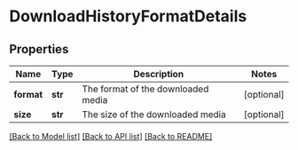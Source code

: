 # DownloadHistoryFormatDetails

## Properties
Name | Type | Description | Notes
------------ | ------------- | ------------- | -------------
**format** | **str** | The format of the downloaded media | [optional] 
**size** | **str** | The size of the downloaded media | [optional] 

[[Back to Model list]](../README.md#documentation-for-models) [[Back to API list]](../README.md#documentation-for-api-endpoints) [[Back to README]](../README.md)


